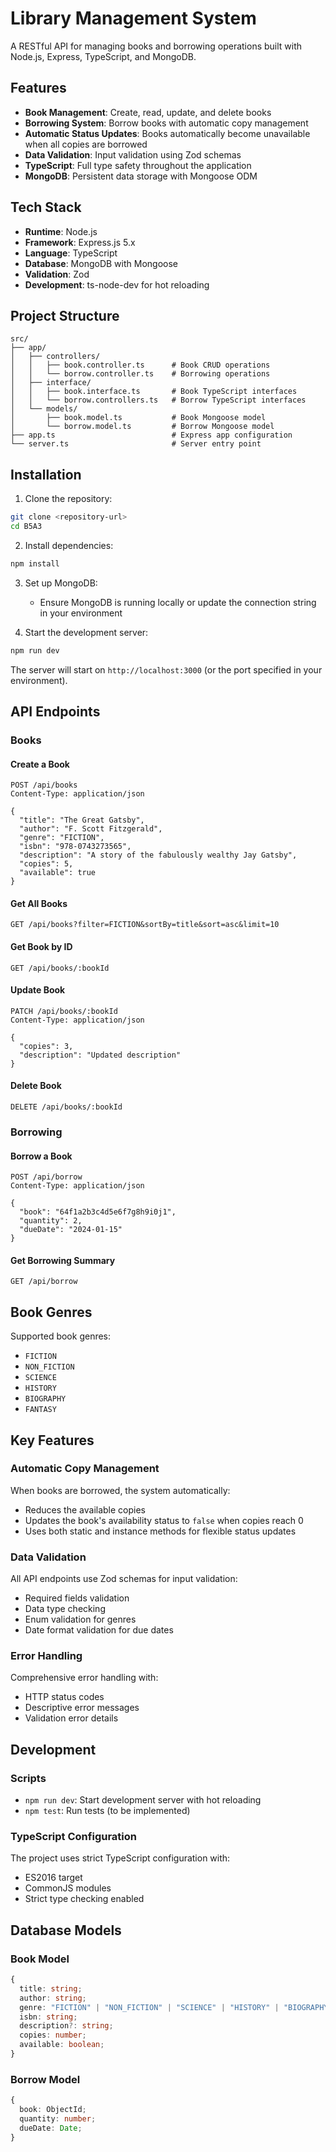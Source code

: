 # Library Management System

A RESTful API for managing books and borrowing operations built with Node.js, Express, TypeScript, and MongoDB.

## Features

- **Book Management**: Create, read, update, and delete books
- **Borrowing System**: Borrow books with automatic copy management
- **Automatic Status Updates**: Books automatically become unavailable when all copies are borrowed
- **Data Validation**: Input validation using Zod schemas
- **TypeScript**: Full type safety throughout the application
- **MongoDB**: Persistent data storage with Mongoose ODM

## Tech Stack

- **Runtime**: Node.js
- **Framework**: Express.js 5.x
- **Language**: TypeScript
- **Database**: MongoDB with Mongoose
- **Validation**: Zod
- **Development**: ts-node-dev for hot reloading

## Project Structure

```
src/
├── app/
│   ├── controllers/
│   │   ├── book.controller.ts      # Book CRUD operations
│   │   └── borrow.controller.ts    # Borrowing operations
│   ├── interface/
│   │   ├── book.interface.ts       # Book TypeScript interfaces
│   │   └── borrow.controllers.ts   # Borrow TypeScript interfaces
│   └── models/
│       ├── book.model.ts           # Book Mongoose model
│       └── borrow.model.ts         # Borrow Mongoose model
├── app.ts                          # Express app configuration
└── server.ts                       # Server entry point
```

## Installation

1. Clone the repository:
```bash
git clone <repository-url>
cd B5A3
```

2. Install dependencies:
```bash
npm install
```

3. Set up MongoDB:
   - Ensure MongoDB is running locally or update the connection string in your environment

4. Start the development server:
```bash
npm run dev
```

The server will start on `http://localhost:3000` (or the port specified in your environment).

## API Endpoints

### Books

#### Create a Book
```http
POST /api/books
Content-Type: application/json

{
  "title": "The Great Gatsby",
  "author": "F. Scott Fitzgerald",
  "genre": "FICTION",
  "isbn": "978-0743273565",
  "description": "A story of the fabulously wealthy Jay Gatsby",
  "copies": 5,
  "available": true
}
```

#### Get All Books
```http
GET /api/books?filter=FICTION&sortBy=title&sort=asc&limit=10
```

#### Get Book by ID
```http
GET /api/books/:bookId
```

#### Update Book
```http
PATCH /api/books/:bookId
Content-Type: application/json

{
  "copies": 3,
  "description": "Updated description"
}
```

#### Delete Book
```http
DELETE /api/books/:bookId
```

### Borrowing

#### Borrow a Book
```http
POST /api/borrow
Content-Type: application/json

{
  "book": "64f1a2b3c4d5e6f7g8h9i0j1",
  "quantity": 2,
  "dueDate": "2024-01-15"
}
```

#### Get Borrowing Summary
```http
GET /api/borrow
```

## Book Genres

Supported book genres:
- `FICTION`
- `NON_FICTION`
- `SCIENCE`
- `HISTORY`
- `BIOGRAPHY`
- `FANTASY`

## Key Features

### Automatic Copy Management
When books are borrowed, the system automatically:
- Reduces the available copies
- Updates the book's availability status to `false` when copies reach 0
- Uses both static and instance methods for flexible status updates

### Data Validation
All API endpoints use Zod schemas for input validation:
- Required fields validation
- Data type checking
- Enum validation for genres
- Date format validation for due dates

### Error Handling
Comprehensive error handling with:
- HTTP status codes
- Descriptive error messages
- Validation error details

## Development

### Scripts

- `npm run dev`: Start development server with hot reloading
- `npm test`: Run tests (to be implemented)

### TypeScript Configuration
The project uses strict TypeScript configuration with:
- ES2016 target
- CommonJS modules
- Strict type checking enabled

## Database Models

### Book Model
```typescript
{
  title: string;
  author: string;
  genre: "FICTION" | "NON_FICTION" | "SCIENCE" | "HISTORY" | "BIOGRAPHY" | "FANTASY";
  isbn: string;
  description?: string;
  copies: number;
  available: boolean;
}
```

### Borrow Model
```typescript
{
  book: ObjectId;
  quantity: number;
  dueDate: Date;
}